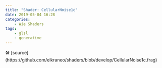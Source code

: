 ```yaml
---
title: "Shader: CellularNoise1c"
date: 2019-05-04 16:28
categories:
	- Wie Shaders
tags:
	- glsl
	- generative
---
```


<section>
	<canvas class="glslCanvas" data-fragment-url="https://raw.githubusercontent.com/elkraneo/shaders/develop/CellularNoise1c.frag">
	</canvas>
</section>
🛠 [source](https://github.com/elkraneo/shaders/blob/develop/CellularNoise1c.frag)